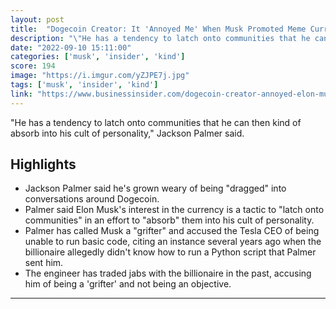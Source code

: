 ```yaml
---
layout: post
title:  "Dogecoin Creator: It 'Annoyed Me' When Musk Promoted Meme Currency"
description: "\"He has a tendency to latch onto communities that he can then kind of absorb into his cult of personality,\" Jackson Palmer said."
date: "2022-09-10 15:11:00"
categories: ['musk', 'insider', 'kind']
score: 194
image: "https://i.imgur.com/yZJPE7j.jpg"
tags: ['musk', 'insider', 'kind']
link: "https://www.businessinsider.com/dogecoin-creator-annoyed-elon-musk-promoted-cryptocurrency-2022-9"
---
```


\"He has a tendency to latch onto communities that he can then kind of absorb into his cult of personality,\" Jackson Palmer said.

## Highlights

- Jackson Palmer said he's grown weary of being "dragged" into conversations around Dogecoin.
- Palmer said Elon Musk's interest in the currency is a tactic to "latch onto communities" in an effort to "absorb" them into his cult of personality.
- Palmer has called Musk a "grifter" and accused the Tesla CEO of being unable to run basic code, citing an instance several years ago when the billionaire allegedly didn't know how to run a Python script that Palmer sent him.
- The engineer has traded jabs with the billionaire in the past, accusing him of being a 'grifter' and not being an objective.

---
